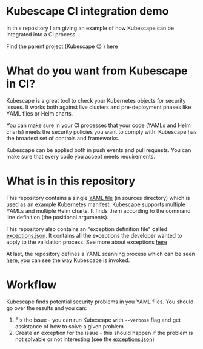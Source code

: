 # Kubescape CI integration demo 
In this repository I am giving an example of how Kubescape can be integrated into a CI process.

Find the parent project (Kubescape :wink: ) [here](https://github.com/armosec/kubescape)

# What do you want from Kubescape in CI?
Kubescape is a great tool to check your Kubernetes objects for security issues. It works both against live clusters and pre-deployment phases like YAML files or Helm charts.

You can make sure in your CI processes that your code (YAMLs and Helm charts) meets the security policies you want to comply with. Kubescape has the broadest set of controls and frameworks. 

Kubescape can be applied both in push events and pull requests. You can make sure that every code you accept meets requirements.

# What is in this repository
This repository contains a single [YAML file](sources/nginx-deployment.yaml) (in sources directory) which is used as an example Kubernetes manifest. Kubescape supports multiple YAMLs and multiple Helm charts. It finds them according to the command line definition (the positional arguments).

This repository also contains an "exception definition file" called [exceptions.json](.github/assets/kubescape/exceptions.json). It contains all the exceptions the developer wanted to apply to the validation process. See more about exceptions [here](https://github.com/armosec/kubescape/blob/master/examples/exceptions/README.md)

At last, the repository defines a YAML scanning process which can be seen [here](.github/workflows/build.yaml), you can see the way Kubescape is invoked.

# Workflow
Kubescape finds potential security problems in you YAML files. You should go over the results and you can:
1. Fix the issue - you can run Kubescape with `--verbose` flag and get assistance of how to solve a given problem
2. Create an exception for the issue - this should happen if the problem is not solvable or not interesting (see the [exceptions.json](.github/assets/kubescape/exceptions.json))









